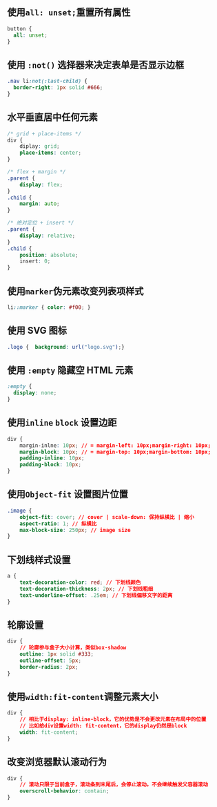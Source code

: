 ## 使用`all: unset;`重置所有属性

```css
button {
  all: unset;
}
```

## 使用 `:not()` 选择器来决定表单是否显示边框

```css
.nav li:not(:last-child) {
  border-right: 1px solid #666;
}
```

## 水平垂直居中任何元素

```css
/* grid + place-items */
div {
    diplay: grid;
    place-items: center;
}

/* flex + margin */
.parent {
    display: flex;
}
.child {
    margin: auto;
}

/* 绝对定位 + insert */
.parent {
    display: relative;
}
.child {
    position: absolute;
    insert: 0;
}
```

## 使用`marker`伪元素改变列表项样式

```css
li::marker { color: #f00; }
```

## 使用 SVG 图标

```css
.logo {  background: url("logo.svg");}
```

## 使用 `:empty` 隐藏空 HTML 元素

```css
:empty {
  display: none;
}
```

## 使用`inline` `block` 设置边距

```css
div {
    margin-inlne: 10px; // = margin-left: 10px;margin-right: 10px;
    margin-block: 10px; // = margin-top: 10px;margin-bottom: 10px;
    padding-inline: 10px;
    padding-block: 10px;
}
```

## 使用`Object-fit` 设置图片位置

```css
.image {
    object-fit: cover; // cover | scale-down: 保持纵横比 | 缩小
    aspect-ratio: 1; // 纵横比
    max-block-size: 250px; // image size
}
```

## 下划线样式设置

```css
a {
    text-decoration-color: red; // 下划线颜色
    text-decoration-thickness: 2px; // 下划线粗细
    text-underline-offset: .25em; // 下划线偏移文字的距离
}
```

## 轮廓设置

```css
div {
    // 轮廓参与盒子大小计算，类似box-shadow
    outline: 1px solid #333;
    outline-offset: 5px;
    border-radius: 2px;
}
```

## 使用`width:fit-content`调整元素大小

```css
div {
    // 相比于display: inline-block，它的优势是不会更改元素在布局中的位置
    // 比如给div设置width: fit-content，它的display仍然是block
    width: fit-content;
}
```

## 改变浏览器默认滚动行为

```css
div {
    // 滚动只限于当前盒子，滚动条到末尾后，会停止滚动。不会继续触发父容器滚动
    overscroll-behavior: contain;
}
```
